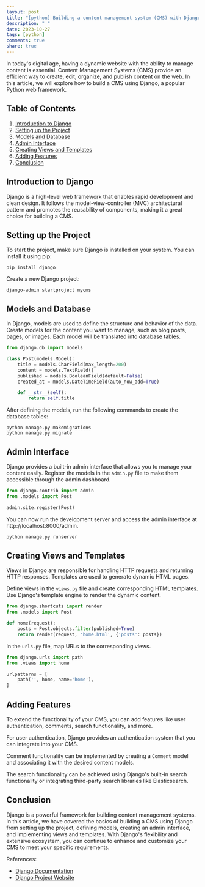 ```yaml
---
layout: post
title: "[python] Building a content management system (CMS) with Django"
description: " "
date: 2023-10-27
tags: [python]
comments: true
share: true
---
```


In today's digital age, having a dynamic website with the ability to manage content is essential. Content Management Systems (CMS) provide an efficient way to create, edit, organize, and publish content on the web. In this article, we will explore how to build a CMS using Django, a popular Python web framework.

## Table of Contents
1. [Introduction to Django](#introduction-to-django)
2. [Setting up the Project](#setting-up-the-project)
3. [Models and Database](#models-and-database)
4. [Admin Interface](#admin-interface)
5. [Creating Views and Templates](#creating-views-and-templates)
6. [Adding Features](#adding-features)
7. [Conclusion](#conclusion)

## Introduction to Django <a name="introduction-to-django"></a>

Django is a high-level web framework that enables rapid development and clean design. It follows the model-view-controller (MVC) architectural pattern and promotes the reusability of components, making it a great choice for building a CMS.

## Setting up the Project <a name="setting-up-the-project"></a>

To start the project, make sure Django is installed on your system. You can install it using pip:
```
pip install django
```
Create a new Django project:
```
django-admin startproject mycms
```

## Models and Database <a name="models-and-database"></a>

In Django, models are used to define the structure and behavior of the data. Create models for the content you want to manage, such as blog posts, pages, or images. Each model will be translated into database tables.

```python
from django.db import models

class Post(models.Model):
    title = models.CharField(max_length=200)
    content = models.TextField()
    published = models.BooleanField(default=False)
    created_at = models.DateTimeField(auto_now_add=True)

    def __str__(self):
        return self.title
```

After defining the models, run the following commands to create the database tables:
```
python manage.py makemigrations
python manage.py migrate
```

## Admin Interface <a name="admin-interface"></a>

Django provides a built-in admin interface that allows you to manage your content easily. Register the models in the `admin.py` file to make them accessible through the admin dashboard.

```python
from django.contrib import admin
from .models import Post

admin.site.register(Post)
```

You can now run the development server and access the admin interface at http://localhost:8000/admin.

```
python manage.py runserver
```

## Creating Views and Templates <a name="creating-views-and-templates"></a>

Views in Django are responsible for handling HTTP requests and returning HTTP responses. Templates are used to generate dynamic HTML pages.

Define views in the `views.py` file and create corresponding HTML templates. Use Django's template engine to render the dynamic content.

```python
from django.shortcuts import render
from .models import Post

def home(request):
    posts = Post.objects.filter(published=True)
    return render(request, 'home.html', {'posts': posts})
```

In the `urls.py` file, map URLs to the corresponding views.

```python
from django.urls import path
from .views import home

urlpatterns = [
    path('', home, name='home'),
]
```

## Adding Features <a name="adding-features"></a>

To extend the functionality of your CMS, you can add features like user authentication, comments, search functionality, and more.

For user authentication, Django provides an authentication system that you can integrate into your CMS.

Comment functionality can be implemented by creating a `Comment` model and associating it with the desired content models.

The search functionality can be achieved using Django's built-in search functionality or integrating third-party search libraries like Elasticsearch.

## Conclusion <a name="conclusion"></a>

Django is a powerful framework for building content management systems. In this article, we have covered the basics of building a CMS using Django from setting up the project, defining models, creating an admin interface, and implementing views and templates. With Django's flexibility and extensive ecosystem, you can continue to enhance and customize your CMS to meet your specific requirements. 

References:
- [Django Documentation](https://docs.djangoproject.com/)
- [Django Project Website](https://www.djangoproject.com/)